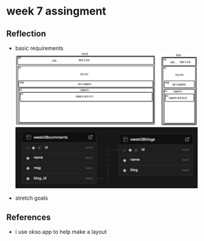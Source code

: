 # week 7 assingment

## Reflection

- basic requirements
  <img src="image-1.png" alt="phone & desktop"/>
  <img src="image-2.png" alt="DB"/>

- stretch goals

## References

- i use okso.app to help make a layout
